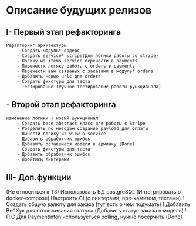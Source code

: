 # Описание будущих релизов
## I- Первый этап рефакторинга
    Рефакторинг архитектуры
        - Создать модуль* ордерс
        - Создать service* stripe(Для логики работы со stripe) 
        - Логику из items service перенести в payments
        - Перенести логику работы с orders в payments
        - Перенести вью связаных с заказами в модуль* orders
        - Добавить новые urls для orders
        - Создать фикстуры для теста 
        - Тестирование (Ручное тестирование работы функционала)

## - Второй этап рефакторинга
    Изменение логики + новый функционал
        - Создать base abstract класс для работы с Stripe
        - Разделить по методам создание payload для оплаты
        - Вынести логику из view в service
        - Добавить обработчик ошибок
        - Добавить оставшиеся модели в админку (Done)
        - Создать фикстуры для теста
        - Добавить обработчик ошибок
        - Пройтись линтерами

## III- Доп.функции
(Не относиться к ТЗ)
Использовать БД postgreSQL (Интегрировать в docker-compose)
Настроить CI (с линтерами, пре-камитом, тестами)
! Создать общую валюту для заказа (тут есть о чем подумать)
! Добавить ВебХук для отслеживания статуса (Добавить статус заказа в модель) 
! П.С Для PaymentInten используеться polling, нужно посерчить (Done)
